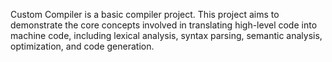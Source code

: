 Custom Compiler is a basic compiler project. This project aims to demonstrate the core concepts involved in translating high-level code into machine code, including lexical analysis, syntax parsing, semantic analysis, optimization, and code generation.
